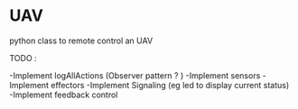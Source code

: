 # UAV

python class to remote control an UAV

TODO :

-Implement logAllActions (Observer pattern ? )
-Implement sensors
-Implement effectors
-Implement Signaling (eg led to display current status)
-Implement feedback control


